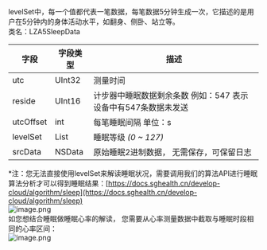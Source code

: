 levelSet中，每一个值都代表一笔数据，每笔数据5分钟生成一次，它描述的是用户在5分钟内的身体活动水平，如翻身、侧卧、站立等。<br />类名：LZA5SleepData

| 字段 | 字段类型 | 描述 |
| --- | --- | --- |
| utc | UInt32 | 测量时间 |
| reside | UInt16 | 计步器中睡眠数据剩余条数 例如：547 表示设备中有547条数据未发送 |
| utcOffset | int | 每笔睡眠间隔 单位：s |
| levelSet | List<Integer> | 睡眠等级 _(0 ~ 127)_ |
| srcData | NSData | 原始睡眠2进制数据， 无需保存，可保留日志 |


*注：您无法直接使用levelSet来解读睡眠状况，需要调用我们的算法API进行睡眠算法分析才可以得到睡眠结果：[https://docs.sghealth.cn/develop-cloud/algorithm/sleep](https://docs.sghealth.cn/develop-cloud/algorithm/sleep)<br />![image.png](https://cdn.nlark.com/yuque/0/2021/png/265997/1616067436981-1517ae18-5fd7-4245-a1f4-1a675541445c.png#averageHue=%23f9f5f0&height=448&id=IvwNb&name=image.png&originHeight=476&originWidth=546&originalType=binary&ratio=1&rotation=0&showTitle=false&size=95820&status=done&style=none&title=&width=514)<br />如您想结合睡眠做睡眠心率的解读， 您需要从心率测量数据中截取与睡眠时段相同的心率区间：<br />![image.png](https://cdn.nlark.com/yuque/0/2021/png/265997/1616067623686-85712351-456b-4000-b004-7285f55bcf0a.png#averageHue=%23fbfafa&height=359&id=bGlrq&name=image.png&originHeight=359&originWidth=544&originalType=binary&ratio=1&rotation=0&showTitle=false&size=74945&status=done&style=none&title=&width=544)

